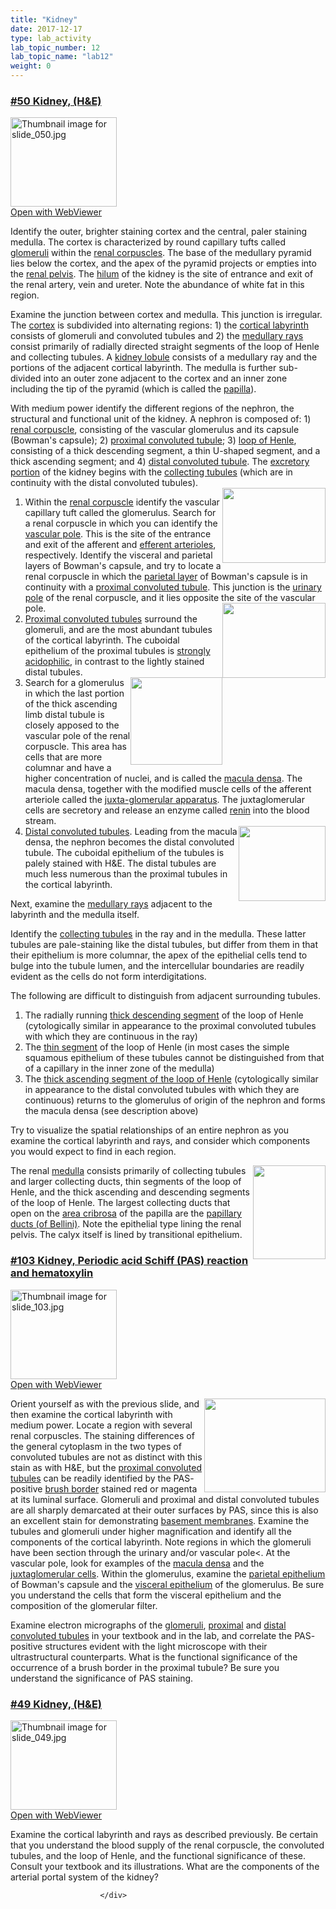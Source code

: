 ```yaml
---
title: "Kidney"
date: 2017-12-17
type: lab_activity
lab_topic_number: 12
lab_topic_name: "lab12"
weight: 0
---
```

<div class="entrybody">
						<h3><u><b>#50 Kidney, (H&amp;E)</b></u></h3>

<div class="thumbnail"> <a href="http://virtualslides.cumc.columbia.edu/50.svs/view.apml?%20target=" _blank><img alt="Thumbnail image for slide_050.jpg" src="http://histologylab.ccnmtl.columbia.edu/assets/images/slide_050-thumb-170x143-1503.jpg" width="170" height="143" class="mt-image-left"></a><br><a href="http://virtualslides.cumc.columbia.edu/50.svs/view.apml?%20target=" _blank>Open with WebViewer</a> </div>

<p>Identify the outer, brighter staining cortex and the central, paler staining medulla. The cortex is characterized by round capillary tufts called <u>glomeruli</u> within the <u>renal corpuscles</u>. The base of the medullary pyramid lies below the cortex, and the apex of the pyramid projects or empties into the <u>renal pelvis</u>. The <u>hilum</u> of the kidney is the site of entrance and exit of the renal artery, vein and ureter. Note the abundance of white fat in this region.</p>

<p>Examine the junction between cortex and medulla.  This junction is irregular.  The <u>cortex</u> is subdivided into alternating regions: 1) the <u>cortical labyrinth</u> consists of glomeruli and convoluted tubules and 2) the <u>medullary rays</u> consist primarily of radially directed straight segments of the loop of Henle and collecting tubules. A <u>kidney lobule</u> consists of a medullary ray and the portions of the adjacent cortical labyrinth.  The medulla is further sub-divided into an outer zone adjacent to the cortex and an inner zone including the tip of the pyramid (which is called the <u>papilla</u>).</p>

<p>With medium power identify the different regions of the nephron, the structural and functional unit of the kidney. A nephron is composed of: 1) <u>renal corpuscle</u>, consisting of the vascular glomerulus and its capsule (Bowman's capsule); 2) <u>proximal convoluted tubule</u>; 3) <u>loop of Henle</u>, consisting of a thick descending segment, a thin U-shaped segment, and a thick ascending segment; and 4) <u>distal convoluted tubule</u>.  The <u>excretory portion</u> of the kidney begins with the <u>collecting tubules</u> (which are in continuity with the distal convoluted tubules).<br>
<img src="http://histologylab.ccnmtl.columbia.edu/assets/images/50%20kidney%20-%20renal%20corpuscle.jpg" style="width:165px; height:120px; float:right;"></p>


<ol>
<li>Within the <u>renal corpuscle</u> identify the vascular capillary tuft called the glomerulus.  Search for a renal corpuscle in which you can identify the <u>vascular pole</u>. This is the site of the entrance and exit of the afferent and <u>efferent arterioles</u>, respectively.  Identify the visceral and parietal layers of Bowman's capsule, and try to locate a renal corpuscle in which the <u>parietal layer</u> of Bowman's capsule is in continuity with a <u>proximal convoluted tubule</u>.  This junction is the <u>urinary pole</u> of the renal corpuscle, and it lies opposite the site of the vascular pole. <img src="http://histologylab.ccnmtl.columbia.edu/assets/images/50%20kidney%20-%20proximal%20convoluted%20tubules.jpg" style="width:165px; height:120px; float:right;"></li>
<li><u>Proximal convoluted tubules</u> surround the glomeruli, and are the most abundant tubules of the cortical labyrinth.  The cuboidal epithelium of the proximal tubules is <u>strongly acidophilic</u>, in contrast to the lightly stained distal tubules. </li>
<li><img src="http://histologylab.ccnmtl.columbia.edu/assets/images/50%20kidney%20-%20macula%20densa.jpg" style="width:147px; height:140px; float:right;">Search for a glomerulus in which the last portion of the thick ascending limb distal tubule is closely apposed to the vascular pole of the renal corpuscle.  This area has cells that are more columnar and have a higher concentration of nuclei, and is called the <u>macula densa</u>. The macula densa, together with the modified muscle cells of the afferent arteriole called the j<u>uxta-glomerular apparatus</u>.  The juxtaglomerular cells are secretory and release an enzyme called <u>renin</u> into the blood stream.</li>
<li><img src="http://histologylab.ccnmtl.columbia.edu/assets/images/50%20kidney%20-%20distal%20convoluted%20tubule.jpg" style="width:139px; height:120px; float:right;"><u>Distal convoluted tubules</u>. Leading from the macula densa, the nephron becomes the distal convoluted tubule. The cuboidal epithelium of the tubules is palely stained with <span class="caps">H&amp;E.</span> The distal tubules are much less numerous than the proximal tubules in the cortical labyrinth.</li>
</ol>



<p>Next, examine the <u>medullary rays</u> adjacent to the labyrinth and the medulla itself.</p>

<p>Identify the <u>collecting tubules</u> in the ray and in the medulla.  These latter tubules are pale-staining like the distal tubules, but differ from them in that their epithelium is more columnar, the apex of the epithelial cells tend to bulge into the tubule lumen, and the intercellular boundaries are readily evident as the cells do not form interdigitations.</p>

<p>The following are difficult to distinguish from adjacent surrounding tubules.</p>



<ol>
<li>The radially running <u>thick descending segment</u> of the loop of Henle (cytologically similar in appearance to the proximal convoluted tubules with which they are continuous in the ray)</li>
<li>The <u>thin segment</u> of the loop of Henle (in most cases the simple squamous epithelium of these tubules cannot be distinguished from that of a capillary in the inner zone of the medulla)</li>
<li>The <u>thick ascending segment of the loop of Henle</u> (cytologically similar in appearance to the distal convoluted tubules with which they are continuous) returns to the glomerulus of origin of the nephron and forms the macula densa (see description above) </li>
</ol>



<p>Try to visualize the spatial relationships of an entire nephron as you examine the cortical labyrinth and rays, and consider which components you would expect to find in each region.</p>

<p><img src="http://histologylab.ccnmtl.columbia.edu/assets/images/50%20kidney%20-%20renal%20medulla%20collecting%20tubule.jpg" style="width:116px; height:150px; float:right;">The renal <u>medulla</u> consists primarily of collecting tubules and larger collecting ducts, thin segments of the loop of Henle, and the thick ascending and descending segments of the loop of Henle.  The largest collecting ducts that open on the <u>area cribrosa</u> of the papilla are the <u>papillary ducts (of Bellini)</u>. Note the epithelial type lining the renal pelvis.  The calyx itself is lined by transitional epithelium.</p>

<h3><u><b>#103 Kidney, Periodic acid Schiff (PAS) reaction and hematoxylin</b></u></h3>

<div class="thumbnail"> <a href="http://virtualslides.cumc.columbia.edu/103.svs/view.apml?%20target=" _blank><img alt="Thumbnail image for slide_103.jpg" src="http://histologylab.ccnmtl.columbia.edu/assets/images/slide_103-thumb-170x143-1635.jpg" width="170" height="143" class="mt-image-left"></a><br><a href="http://virtualslides.cumc.columbia.edu/103.svs/view.apml?%20target=" _blank>Open with WebViewer</a> </div>

<p><img src="http://histologylab.ccnmtl.columbia.edu/assets/images/103%20Kidney%20-%20PAS%20stain.jpg" style="width:194px; height:150px; float:right;">Orient yourself as with the previous slide, and then examine the cortical labyrinth with medium power. Locate a region with several renal corpuscles.  The staining differences of the general cytoplasm in the two types of convoluted tubules are not as distinct with this stain as with <span class="caps">H&amp;E, </span>but the <u>proximal convoluted tubules</u> can be readily identified by the <span class="caps">PAS</span>-positive <u>brush border</u> stained red or magenta at its luminal surface.  Glomeruli and proximal and distal convoluted tubules are all sharply demarcated at their outer surfaces by <span class="caps">PAS, </span>since this is also an excellent stain for demonstrating <u>basement membranes</u>.  Examine the tubules and glomeruli under higher magnification and identify all the components of the cortical labyrinth.  Note regions in which the glomeruli have been section through the urinary and/or vascular pole&lt;.  At the vascular pole, look for examples of the <u>macula densa</u> and the <u>juxtaglomerular cells</u>.  Within the glomerulus, examine the <u>parietal epithelium</u> of Bowman's capsule and the <u>visceral epithelium</u> of the glomerulus.  Be sure you understand the cells that form the visceral epithelium and the composition of the glomerular filter.</p>

<p>Examine electron micrographs of the <u>glomeruli</u>, <u>proximal</u> and <u>distal convoluted tubules</u> in your textbook and in the lab, and correlate the <span class="caps">PAS</span>-positive structures evident with the light microscope with their ultrastructural counterparts.  What is the functional significance of the occurrence of a brush border in the proximal tubule?  Be sure you understand the significance of <span class="caps">PAS </span>staining.</p>

<h3><u><b>#49 Kidney, (H&amp;E)</b></u></h3>

<div class="thumbnail"> <a href="http://virtualslides.cumc.columbia.edu/49.svs/view.apml?%20target=" _blank><img alt="Thumbnail image for slide_049.jpg" src="http://histologylab.ccnmtl.columbia.edu/assets/images/slide_049-thumb-170x143-1500.jpg" width="170" height="143" class="mt-image-left"></a><br><a href="http://virtualslides.cumc.columbia.edu/49.svs/view.apml?%20target=" _blank>Open with WebViewer</a> </div>

<p>Examine the cortical labyrinth and rays as described previously. Be certain that you understand the blood supply of the renal corpuscle, the convoluted tubules, and the loop of Henle, and the functional significance of these.  Consult your textbook and its illustrations.  What are the components of the arterial portal system of the kidney?</p>
						
						
						</div>
